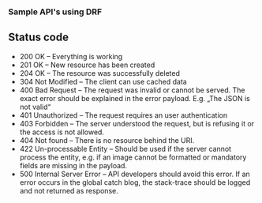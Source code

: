 ### Sample API's using DRF

## Status code
- 200	OK – Everything is working
- 201	OK – New resource has been created
- 204	OK – The resource was successfully deleted	
- 304	Not Modified – The client can use cached data	
- 400	Bad Request – The request was invalid or cannot be served. The exact error should be explained in the error payload. E.g. „The JSON is not valid“
- 401	Unauthorized – The request requires an user authentication
- 403	Forbidden – The server understood the request, but is refusing it or the access is not allowed.
- 404	Not found – There is no resource behind the URI.
- 422	Un-processable Entity – Should be used if the server cannot process the entity, e.g. if an image cannot be formatted or mandatory fields are missing in the payload.
- 500	Internal Server Error – API developers should avoid this error. If an error occurs in the global catch blog, the stack-trace should be logged and not returned as response.